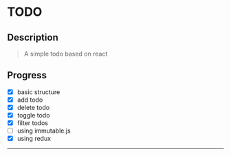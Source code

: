 # TODO

## Description

> A simple todo based on react

## Progress
- [x] basic structure
- [x] add todo
- [x] delete todo
- [x] toggle todo
- [x] filter todos
- [ ] using immutable.js
- [x] using redux

---